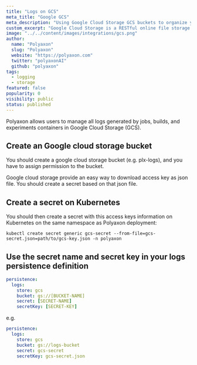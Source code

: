 ```yaml
---
title: "Logs on GCS"
meta_title: "Google GCS"
meta_description: "Using Google Cloud Storage GCS buckets to organize your jobs, builds, and experiment logs. Polyaxon allows users to manage all logs generated by jobs, builds, and experiments containers in Google Cloud Storage GCS."
custom_excerpt: "Google Cloud Storage is a RESTful online file storage web service for storing and accessing data on Google Cloud Platform infrastructure. The service combines the performance and scalability of Google's cloud with advanced security and sharing capabilities."
image: "../../content/images/integrations/gcs.png"
author:
  name: "Polyaxon"
  slug: "Polyaxon"
  website: "https://polyaxon.com"
  twitter: "polyaxonAI"
  github: "polyaxon"
tags: 
  - logging
  - storage
featured: false
popularity: 0
visibility: public
status: published
---
```


Polyaxon allows users to manage all logs generated by jobs, builds, and experiments containers in Google Cloud Storage (GCS).

## Create an Google cloud storage bucket

You should create a google cloud storage bucket (e.g. plx-logs), and you have to assign permission to the bucket.

Google cloud storage provide an easy way to download access key as json file. You should create a secret based on that json file.

## Create a secret on Kubernetes

You should then create a secret with this access keys information on Kubernetes on the same namespace as Polyaxon deployment:

`kubectl create secret generic gcs-secret --from-file=gcs-secret.json=path/to/gcs-key.json -n polyaxon`

## Use the secret name and secret key in your logs persistence definition

```yaml
persistence:
  logs:
    store: gcs
    bucket: gs://[BUCKET-NAME]
    secret: [SECRET-NAME]
    secretKey: [SECRET-KEY]
```

e.g.

```yaml
persistence:
  logs:
    store: gcs
    bucket: gs://logs-bucket
    secret: gcs-secret
    secretKey: gcs-secret.json
```
